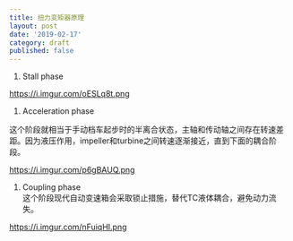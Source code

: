 ```yaml
---
title: 扭力变矩器原理
layout: post
date: '2019-02-17'
category: draft
published: false
---
```


1. Stall phase  

https://i.imgur.com/oESLq8t.png

1. Acceleration phase  

这个阶段就相当于手动档车起步时的半离合状态，主轴和传动轴之间存在转速差距。因为液压作用，impeller和turbine之间转速逐渐接近，直到下面的耦合阶段。

https://i.imgur.com/p6gBAUQ.png

1. Coupling phase  
这个阶段现代自动变速箱会采取锁止措施，替代TC液体耦合，避免动力流失。

https://i.imgur.com/nFuiqHI.png
